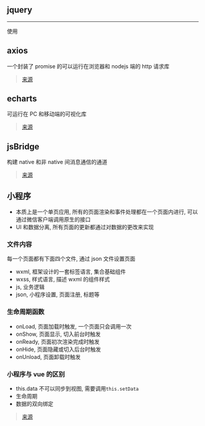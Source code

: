 ## jquery

---

使用

## axios

一个封装了 promise 的可以运行在浏览器和 nodejs 端的 http 请求库

> [来源](https://github.com/axios/axios)

## echarts

可运行在 PC 和移动端的可视化库

> [来源](https://www.echartsjs.com/zh/feature.html)

## jsBridge

构建 native 和非 native 间消息通信的通道

> [来源](https://juejin.im/post/5abca877f265da238155b6bc)

## 小程序

- 本质上是一个单页应用, 所有的页面渲染和事件处理都在一个页面内进行, 可以通过微信客户端调用原生的接口
- UI 和数据分离, 所有页面的更新都通过对数据的更改来实现

### 文件内容

每一个页面都有下面四个文件, 通过 json 文件设置页面

- wxml, 框架设计的一套标签语言, 集合基础组件
- wxss, 样式语言, 描述 wxml 的组件样式
- js, 业务逻辑
- json, 小程序设置, 页面注册, 标题等

### 生命周期函数

- onLoad, 页面加载时触发, 一个页面只会调用一次
- onShow, 页面显示, 切入前台时触发
- onReady, 页面初次渲染完成时触发
- onHide, 页面隐藏或切入后台时触发
- onUnload, 页面卸载时触发

### 小程序与 vue 的区别

- this.data 不可以同步到视图, 需要调用`this.setData`
- 生命周期
- 数据的双向绑定

> [来源](https://juejin.im/post/5da444ab6fb9a04e054d93d8)
